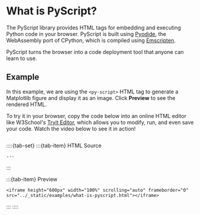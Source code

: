 # What is PyScript?

The PyScript library provides HTML tags for embedding and executing Python code in your browser. PyScript is built using [Pyodide](https://pyodide.org/en/stable/), the WebAssembly port of CPython, which is compiled using [Emscripten](https://emscripten.org/).

PyScript turns the browser into a code deployment tool that anyone can learn to use.

## Example

In this example, we are using the `<py-script>` HTML tag to generate a Matplotlib figure and display it as an image.
Click **Preview** to see the rendered HTML.

To try it in your browser, copy the code below into an online HTML editor like W3School's [Tryit Editor](https://www.w3schools.com/html/tryit.asp?filename=tryhtml_default_default), which allows you to modify, run, and even save your code. Watch the video below to see it in action!

```{youtube} ZtC7TCt_LhU

```

::::{tab-set}
:::{tab-item} HTML Source

```{literalinclude} ../_static/examples/what-is-pyscript.html
---
```

:::

:::{tab-item} Preview

```{raw} html
<iframe height="600px" width="100%" scrolling="auto" frameborder="0" src="../_static/examples/what-is-pyscript.html"></iframe>
```

:::
::::
